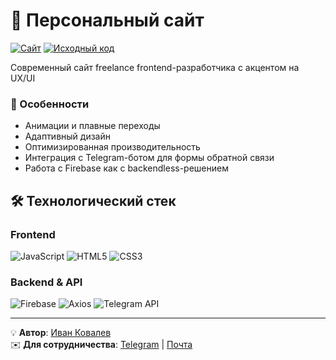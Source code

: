 # 🚀 Персональный сайт

[![Сайт](https://img.shields.io/badge/-Мой_сайт-4285F4?style=for-the-badge&logo=google-chrome&logoColor=white)](https://kovalev-site.ru/)
[![Исходный код](https://img.shields.io/badge/-КОД-181717?style=for-the-badge&logo=github&logoColor=white)](https://github.com/ivkovalevv/portfolio)

Современный сайт freelance frontend-разработчика с акцентом на UX/UI

### 🌟 Особенности
- Анимации и плавные переходы
- Адаптивный дизайн
- Оптимизированная производительность
- Интеграция с Telegram-ботом для формы обратной связи
- Работа с Firebase как с backendless-решением

## 🛠 Технологический стек

### Frontend
![JavaScript](https://img.shields.io/badge/-JavaScript-F7DF1E?style=for-the-badge&logo=javascript&logoColor=black)
![HTML5](https://img.shields.io/badge/-HTML5-E34F26?style=for-the-badge&logo=html5&logoColor=white)
![CSS3](https://img.shields.io/badge/-CSS3-1572B6?style=for-the-badge&logo=css3&logoColor=white)

### Backend & API
![Firebase](https://img.shields.io/badge/-Firebase-FFCA28?style=for-the-badge&logo=firebase&logoColor=black)
![Axios](https://img.shields.io/badge/-Axios-5A29E4?style=for-the-badge&logo=axios&logoColor=white)
![Telegram API](https://img.shields.io/badge/-Telegram-26A5E4?style=for-the-badge&logo=telegram&logoColor=white)

---

💡 **Автор**: [Иван Ковалев](https://kovalev-site.ru)  
✉️ **Для сотрудничества**: [Telegram](https://t.me/x_kovalev) | [Почта](mailto:ivkovalevv@gmail.ru)
